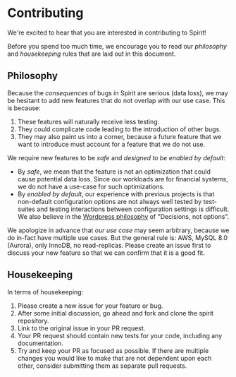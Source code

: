 # Contributing

We're excited to hear that you are interested in contributing to Spirit!

Before you spend too much time, we encourage you to read our _philosophy_ and _housekeeping_ rules that are laid out in this document.

## Philosophy

Because the _consequences_ of bugs in Spirit are serious (data loss), we may be hesitant to add new features that do not overlap with our use case. This is because:

1. These features will naturally receive less testing.
2. They could complicate code leading to the introduction of other bugs.
3. They may also paint us into a corner, because a future feature that we want to introduce must account for a feature that we do not use.

We require new features to be _safe_ and _designed to be enabled by default_:

* By _safe_, we mean that the feature is not an optimization that could cause potential data loss. Since our workloads are for financial systems, we do not have a use-case for such optimizations.
* By _enabled by default_, our experience with previous projects is that non-default configuration options are not always well tested by test-suites and testing interactions between configuration settings is difficult. We also believe in the [Wordpress philosophy](https://wordpress.org/about/philosophy/) of "Decisions, not options".

We apologize in advance that _our use case_ may seem arbitrary, because we do in-fact have multiple use cases. But the general rule is: AWS, MySQL 8.0 (Aurora), only InnoDB, no read-replicas. Please create an issue first to discuss your new feature so that we can confirm that it is a good fit.

## Housekeeping

In terms of housekeeping:

1. Please create a new issue for your feature or bug.
2. After some initial discussion, go ahead and fork and clone the spirit repository.
3. Link to the original issue in your PR request.
4. Your PR request should contain new tests for your code, including any documentation.
5. Try and keep your PR as focused as possible. If there are multiple changes you would like to make that are not dependent upon each other, consider submitting them as separate pull requests.